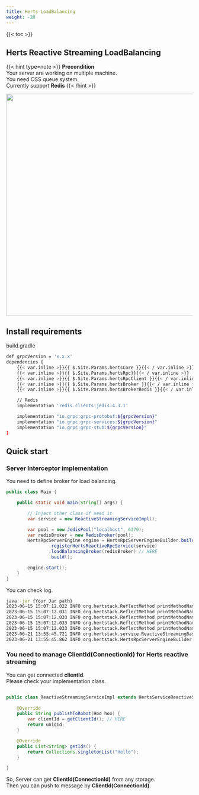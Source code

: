 ```yaml
---
title: Herts LoadBalancing 
weight: -20
---
```


<!--more-->

{{< toc >}}

## Herts Reactive Streaming LoadBalancing 

{{< hint type=note >}}
**Precondition**  
Your server are working on multiple machine.  
You need OSS queue system.  
Currently support **Redis**
{{< /hint >}}

<img src="/img03.png" width="600">

## Install requirements

build.gradle
```bash
def grpcVersion = 'x.x.x'
dependencies {
    {{< var.inline >}}{{ $.Site.Params.hertsCore }}{{< / var.inline >}}
    {{< var.inline >}}{{ $.Site.Params.hertsRpc}}{{< / var.inline >}}
    {{< var.inline >}}{{ $.Site.Params.hertsRpcClient }}{{< / var.inline >}}
    {{< var.inline >}}{{ $.Site.Params.hertsBroker }}{{< / var.inline >}}
    {{< var.inline >}}{{ $.Site.Params.hertsBrokerRedis }}{{< / var.inline >}}

    // Redis
    implementation 'redis.clients:jedis:4.3.1'

    implementation "io.grpc:grpc-protobuf:${grpcVersion}"
    implementation "io.grpc:grpc-services:${grpcVersion}"
    implementation "io.grpc:grpc-stub:${grpcVersion}"
}
```

## Quick start

### Server Interceptor implementation

You need to define broker for load balancing.

```java
public class Main {

    public static void main(String[] args) {

        // Inject other class if need it
        var service = new ReactiveStreamingServiceImpl();

        var pool = new JedisPool("localhost", 6379);
        var redisBroker = new RedisBroker(pool);
        HertsRpcServerEngine engine = HertsRpcServerEngineBuilder.builder()
                .registerHertsReactiveRpcService(service)
                .loadBalancingBroker(redisBroker) // HERE
                .build();

        engine.start();
    }
}
```

You can check log.
```bash
java -jar {Your Jar path}
2023-06-15 15:07:12.022 INFO org.hertstack.ReflectMethod printMethodName ReactiveStreaming stats
2023-06-15 15:07:12.031 INFO org.hertstack.ReflectMethod printMethodName ReactiveStreaming/registerReceiver
2023-06-15 15:07:12.033 INFO org.hertstack.ReflectMethod printMethodName ReactiveStreamingService stats
2023-06-15 15:07:12.033 INFO org.hertstack.ReflectMethod printMethodName ReactiveStreamingService/publishToRobot
2023-06-15 15:07:12.033 INFO org.hertstack.ReflectMethod printMethodName ReactiveStreamingService/getIds
2023-06-21 13:55:45.721 INFO org.hertstack.service.ReactiveStreamingBase setBroker Setup broker type is Redis 
2023-06-21 13:55:45.862 INFO org.hertstack.HertsRpcServerEngineBuilder start Started Herts RPC server. gRPC type Reactive Port 9999
```

### You need to manage ClientId(ConnectionId) for Herts reactive streaming

You can get connected **clientId**.  
Please check your implementation class.

```java

public class ReactiveStreamingServiceImpl extends HertsServiceReactiveStreaming<ReactiveStreamingService, ReactiveReceiver> implements ReactiveStreamingService {
    
    @Override
    public String publishToRobot(Hoo hoo) {
        var clientId = getClientId(); // HERE
        return uniqId;
    }

    @Override
    public List<String> getIds() {
        return Collections.singletonList("Hello");
    }

}
```

So, Server can get **ClientId(ConnectionId)** from any storage.  
Then you can push to message by **ClientId(ConnectionId)**.
